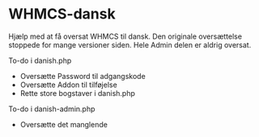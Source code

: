 WHMCS-dansk
===========

Hjælp med at få oversat WHMCS til dansk.
Den originale oversættelse stoppede for mange versioner siden.
Hele Admin delen er aldrig oversat.


To-do i danish.php
 - Oversætte Password til adgangskode
 - Oversætte Addon til tilføjelse
 - Rette store bogstaver i danish.php
 
To-do i danish-admin.php
 - Oversætte det manglende
